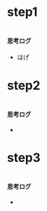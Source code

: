# step1
```python
```
#### 思考ログ
- ほげ

# step2
```python
```
#### 思考ログ
- 

# step3
```python
```
#### 思考ログ
- 